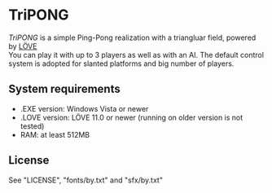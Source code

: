 # TriPONG
*TriPONG* is a simple Ping-Pong realization with a triangluar field, powered by [LÖVE](https://love2d.org)  
You can play it with up to 3 players as well as with an AI. The default control system is adopted for slanted platforms and big number of players.  
## System requirements
- .EXE version: Windows Vista or newer  
- .LOVE version: LÖVE 11.0 or newer (running on older version is not tested)  
- RAM: at least 512MB  
## License  
See "LICENSE", "fonts/by.txt" and "sfx/by.txt"
